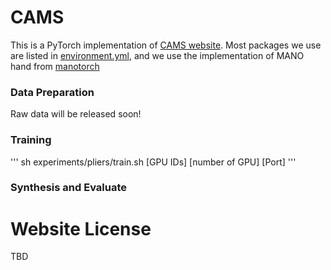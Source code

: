 # CAMS

This is a PyTorch implementation of [CAMS website](https://cams-hoi.github.io). Most packages we use are listed in [environment.yml](https://github.com/cams-hoi/cams-hoi.github.io/environment.yml), and we use the implementation of MANO hand from [manotorch](https://github.com/lixiny/manotorch)

### Data Preparation

Raw data will be released soon!

### Training

'''
sh experiments/pliers/train.sh [GPU IDs] [number of GPU] [Port]
'''

### Synthesis and Evaluate



# Website License

TBD
